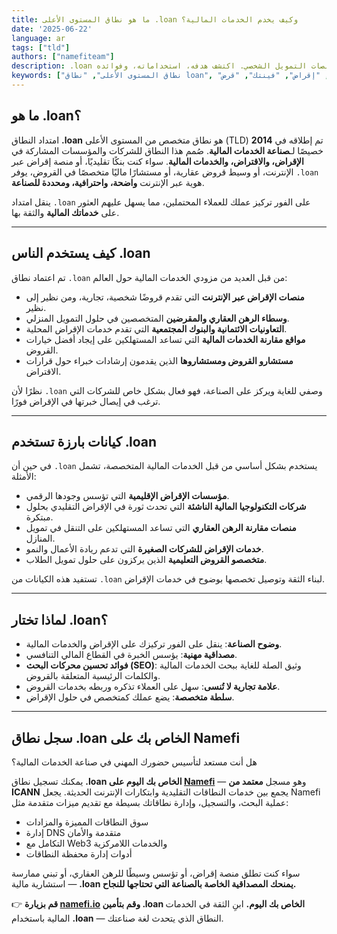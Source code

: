 ```yaml
---
title: ما هو نطاق المستوى الأعلى .loan وكيف يخدم الخدمات المالية؟
date: '2025-06-22'
language: ar
tags: ["tld"]
authors: ["namefiteam"]
description: .loan هو امتداد نطاق متخصص مصمم للخدمات المالية، مؤسسات الإقراض، ومنصات التمويل الشخصي. اكتشف هدفه، استخداماته، وفوائده.
keywords: ["نطاق المستوى الأعلى", "نطاق loan", "خدمات مالية", "إقراض", "فينتك", "قرض"]
---
```



## **ما هو .loan؟**

امتداد النطاق **.loan** هو نطاق متخصص من المستوى الأعلى (TLD) تم إطلاقه في **2014** خصيصًا لـ**صناعة الخدمات المالية**. صُمم هذا النطاق للشركات والمؤسسات المشاركة في **الإقراض، والاقتراض، والخدمات المالية**. سواء كنت بنكًا تقليديًا، أو منصة إقراض عبر الإنترنت، أو وسيط قروض عقارية، أو مستشارًا ماليًا متخصصًا في القروض، يوفر `.loan` هوية عبر الإنترنت **واضحة، واحترافية، ومحددة للصناعة**.

ينقل امتداد `.loan` على الفور تركيز عملك للعملاء المحتملين، مما يسهل عليهم العثور على **خدماتك المالية** والثقة بها.

---

## **كيف يستخدم الناس .loan**

تم اعتماد نطاق `.loan` من قبل العديد من مزودي الخدمات المالية حول العالم:

*   **منصات الإقراض عبر الإنترنت** التي تقدم قروضًا شخصية، تجارية، ومن نظير إلى نظير.
*   **وسطاء الرهن العقاري والمقرضين** المتخصصين في حلول التمويل المنزلي.
*   **التعاونيات الائتمانية والبنوك المجتمعية** التي تقدم خدمات الإقراض المحلية.
*   **مواقع مقارنة الخدمات المالية** التي تساعد المستهلكين على إيجاد أفضل خيارات القروض.
*   **مستشارو القروض ومستشاروها** الذين يقدمون إرشادات خبراء حول قرارات الاقتراض.

نظرًا لأن `.loan` وصفي للغاية ويركز على الصناعة، فهو فعال بشكل خاص للشركات التي ترغب في إيصال خبرتها في الإقراض فورًا.

---

## **كيانات بارزة تستخدم .loan**

في حين أن `.loan` يستخدم بشكل أساسي من قبل الخدمات المالية المتخصصة، تشمل الأمثلة:

*   **مؤسسات الإقراض الإقليمية** التي تؤسس وجودها الرقمي.
*   **شركات التكنولوجيا المالية الناشئة** التي تحدث ثورة في الإقراض التقليدي بحلول مبتكرة.
*   **منصات مقارنة الرهن العقاري** التي تساعد المستهلكين على التنقل في تمويل المنازل.
*   **خدمات الإقراض للشركات الصغيرة** التي تدعم ريادة الأعمال والنمو.
*   **متخصصو القروض التعليمية** الذين يركزون على حلول تمويل الطلاب.

تستفيد هذه الكيانات من `.loan` لبناء الثقة وتوصيل تخصصها بوضوح في خدمات الإقراض.

---

## **لماذا تختار .loan؟**

*   **وضوح الصناعة**: ينقل على الفور تركيزك على الإقراض والخدمات المالية.
*   **مصداقية مهنية**: يؤسس الخبرة في القطاع المالي التنافسي.
*   **فوائد تحسين محركات البحث (SEO)**: وثيق الصلة للغاية ببحث الخدمات المالية والكلمات الرئيسية المتعلقة بالقروض.
*   **علامة تجارية لا تُنسى**: سهل على العملاء تذكره وربطه بخدمات القروض.
*   **سلطة متخصصة**: يضع عملك كمتخصص في حلول الإقراض.

---

## **سجل نطاق .loan الخاص بك على Namefi**

هل أنت مستعد لتأسيس حضورك المهني في صناعة الخدمات المالية؟

يمكنك تسجيل نطاق **.loan الخاص بك اليوم على [Namefi](https://namefi.io)** — وهو مسجل **معتمد من ICANN** يجمع بين خدمات النطاقات التقليدية وابتكارات الإنترنت الحديثة. يجعل Namefi عملية البحث، والتسجيل، وإدارة نطاقاتك بسيطة مع تقديم ميزات متقدمة مثل:

*   سوق النطاقات المميزة والمزادات
*   إدارة DNS متقدمة والأمان
*   التكامل مع Web3 والخدمات اللامركزية
*   أدوات إدارة محفظة النطاقات

سواء كنت تطلق منصة إقراض، أو تؤسس وسيطًا للرهن العقاري، أو تبني ممارسة استشارية مالية — **.loan يمنحك المصداقية الخاصة بالصناعة التي تحتاجها للنجاح.**

👉 **قم بزيارة [namefi.io](https://namefi.io) وقم بتأمين .loan الخاص بك اليوم.**
ابنِ الثقة في الخدمات المالية باستخدام **.loan** — النطاق الذي يتحدث لغة صناعتك.